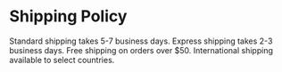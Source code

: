# Shipping Policy

Standard shipping takes 5-7 business days.
Express shipping takes 2-3 business days.
Free shipping on orders over $50.
International shipping available to select countries.
